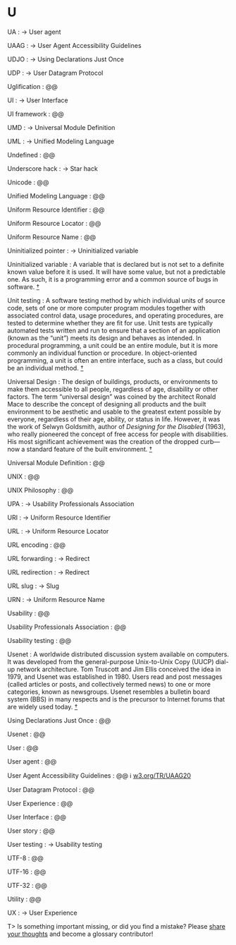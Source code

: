 # U

UA
: → User agent

UAAG
: → User Agent Accessibility Guidelines

UDJO
: → Using Declarations Just Once

UDP
: → User Datagram Protocol

Uglification
: @@

UI
: → User Interface

UI framework
: @@

UMD
: → Universal Module Definition

UML
: → Unified Modeling Language

Undefined
: @@

Underscore hack
: → Star hack

Unicode
: @@

Unified Modeling Language
: @@

Uniform Resource Identifier
: @@

Uniform Resource Locator
: @@

Uniform Resource Name
: @@

Uninitialized pointer
: → Uninitialized variable

Uninitialized variable
: A variable that is declared but is not set to a definite known value before it is used. It will have some value, but not a predictable one. As such, it is a programming error and a common source of bugs in software.&nbsp;[†](#w-uninitialized-variable)

Unit testing
: A software testing method by which individual units of source code, sets of one or more computer program modules together with associated control data, usage procedures, and operating procedures, are tested to determine whether they are fit for use. Unit tests are typically automated tests written and run to ensure that a section of an application (known as the “unit”) meets its design and behaves as intended. In procedural programming, a unit could be an entire module, but it is more commonly an individual function or procedure. In object-oriented programming, a unit is often an entire interface, such as a class, but could be an individual method.&nbsp;[†](#w-unit-testing)

Universal Design
: The design of buildings, products, or environments to make them accessible to all people, regardless of age, disability or other factors. The term “universal design” was coined by the architect Ronald Mace to describe the concept of designing all products and the built environment to be aesthetic and usable to the greatest extent possible by everyone, regardless of their age, ability, or status in life. However, it was the work of Selwyn Goldsmith, author of _Designing for the Disabled_ (1963), who really pioneered the concept of free access for people with disabilities. His most significant achievement was the creation of the dropped curb—now a standard feature of the built environment.&nbsp;[†](#w-universal-design)

Universal Module Definition
: @@

UNIX
: @@

UNIX Philosophy
: @@

UPA
: → Usability Professionals Association

URI
: → Uniform Resource Identifier

URL
: → Uniform Resource Locator

URL encoding
: @@

URL forwarding
: → Redirect

URL redirection
: → Redirect

URL slug
: → Slug

URN
: → Uniform Resource Name

Usability
: @@

Usability Professionals Association
: @@

Usability testing
: @@

Usenet
: A worldwide distributed discussion system available on computers. It was developed from the general-purpose Unix-to-Unix Copy (UUCP) dial-up network architecture. Tom Truscott and Jim Ellis conceived the idea in 1979, and Usenet was established in 1980. Users read and post messages (called articles or posts, and collectively termed news) to one or more categories, known as newsgroups. Usenet resembles a bulletin board system (BBS) in many respects and is the precursor to Internet forums that are widely used today.&nbsp;[†](#w-usenet)

Using Declarations Just Once
: @@

Usenet
: @@

User
: @@

User agent
: @@

User Agent Accessibility Guidelines
: @@ ℹ︎&nbsp;[w3.org/TR/UAAG20](https://www.w3.org/TR/UAAG20/)

User Datagram Protocol
: @@

User Experience
: @@

User Interface
: @@

User story
: @@

User testing
: → Usability testing

UTF-8
: @@

UTF-16
: @@

UTF-32
: @@

Utility
: @@

UX
: → User Experience

T> Is something important missing, or did you find a mistake? Please [share your thoughts](https://github.com/j9t/web-development-glossary/blob/master/manuscript/u.md) and become a glossary&nbsp;contributor!